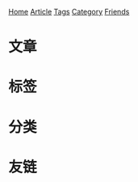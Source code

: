 <link rel="icon" type="image/png" href="https://s2.loli.net/2025/01/30/K52xe81PLsrQH3V.png">

[Home](./)     [Article](./article)     [Tags](./tags)     [Category](./category)     [Friends](./friends)

# 文章

# 标签

# 分类

# 友链
